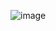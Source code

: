 ![image](https://github.com/peregrinebalas/peregrinebalas/assets/39976770/a40c4046-3887-4fb4-883f-6792ebd976bd)

<!--
**peregrinebalas/peregrinebalas** is a ✨ _special_ ✨ repository because its `README.md` (this file) appears on your GitHub profile.

Here are some ideas to get you started:

- 🔭 I’m currently working on ...
- 🌱 I’m currently learning ...
- 👯 I’m looking to collaborate on ...
- 🤔 I’m looking for help with ...
- 💬 Ask me about ...
- 📫 How to reach me: ...
- 😄 Pronouns: ...
- ⚡ Fun fact: ...
-->
